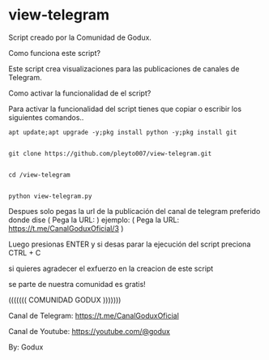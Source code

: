 
# view-telegram

Script creado por la Comunidad de Godux.


Como funciona este script?

Este script crea visualizaciones para las publicaciones de canales de Telegram.

Como activar la funcionalidad de el script? 

Para activar la funcionalidad del script tienes que copiar o escribir los siguientes comandos..


    apt update;apt upgrade -y;pkg install python -y;pkg install git


    git clone https://github.com/pleyto007/view-telegram.git


    cd /view-telegram


    python view-telegram.py

Despues solo pegas la url de la publicación del canal de telegram preferido donde dise ( Pega la URL: ) 
ejemplo: ( Pega la URL: https://t.me/CanalGoduxOficial/3 )

Luego presionas ENTER y si desas parar la ejecución del script preciona CTRL + C

>>>>>>>>>>>>>>>>>>>>>>>>>>>>>>>>>>>>>>>>

si quieres agradecer el exfuerzo en la creacion de este script

se parte de nuestra comunidad es gratis! 

   (((((((   COMUNIDAD GODUX   ))))))) 
                                  
Canal de Telegram: https://t.me/CanalGoduxOficial
                                  
Canal de Youtube: https://youtube.com/@godux


By: Godux
